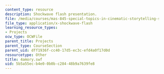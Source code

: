 ```yaml
---
content_type: resource
description: Shockwave flash presentation.
file: /media/courses/mas-845-special-topics-in-cinematic-storytelling-spring-2004/5b5a55ecb4e00b0bc28448b9a7639fe8_4amory.swf
file_type: application/x-shockwave-flash
learning_resource_types:
- Projects
ocw_type: OCWFile
parent_title: Projects
parent_type: CourseSection
parent_uid: dff1936f-cc40-17d5-ec3c-efd4a0f17d0d
resourcetype: Other
title: 4amory.swf
uid: 5b5a55ec-b4e0-0b0b-c284-48b9a7639fe8
---
```

